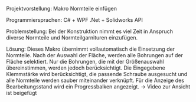 Projektvorstellung: Makro Normteile einfügen

Programmiersprachen: C# + WPF .Net + Solidworks API

Problemstellung: Bei der Konstruktion nimmt es viel Zeit in Anspruch diverse Normteile und Normteilgarnituren einzufügen. 

Lösung: Dieses Makro übernimmt vollautomatisch die Einsetzung der Normteile. Nach der Auswahl der Fläche, werden alle Bohrungen 
auf der Fläche selektiert. Nur die Bohrungen, die mit der Größenauswahl übereinstimmen, werden jedoch berücksichtigt. 
Die Eingegebene Klemmstärke wird berücksichtigt, die passende Schraube ausgesucht und alle Normteile werden sauber miteinander verknüpft.
Für die Anzeige des Bearbeitungsstand wird ein Progressbalken angezeigt.
-> Video zur Ansicht ist beigefügt


